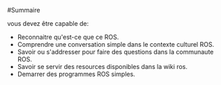 #Summaire  


vous devez être capable de:
	
- Reconnaitre qu'est-ce que ce ROS. 
- Comprendre une conversation simple dans le contexte culturel ROS. 
- Savoir ou s'addresser pour faire des questions dans la communaute ROS. 
- Savoir se servir des resources disponibles dans la wiki ros.
- Demarrer des programmes ROS simples.


